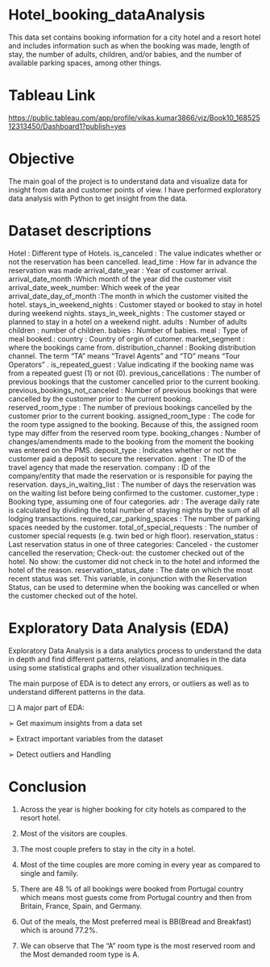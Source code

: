 # Hotel_booking_dataAnalysis
This data set contains booking information for a city hotel and a resort hotel and includes information such as when the booking was made, length of stay, the number of adults, children, and/or babies, and the number of available parking spaces, among other things.

# Tableau Link 
https://public.tableau.com/app/profile/vikas.kumar3866/viz/Book10_16852512313450/Dashboard1?publish=yes

# Objective

The main goal of the project is to understand data and visualize data for insight from data and customer points of view. I have performed exploratory data analysis with Python to get insight from the data.

# Dataset descriptions
Hotel : Different type of Hotels.
is_canceled : The value indicates whether or not the reservation has been cancelled.
lead_time : How far in advance the reservation was made
arrival_date_year : Year of customer arrival.
arrival_date_month :Which month of the year did the customer visit
arrival_date_week_number: Which week of the year
arrival_date_day_of_month :The month in which the customer visited the hotel.
stays_in_weekend_nights : Customer stayed or booked to stay in hotel during weekend nights.
stays_in_week_nights : The customer stayed or planned to stay in a hotel on a weekend night.
adults : Number of adults
children : number of children.
babies : Number of babies.
meal : Type of meal booked.:
country : Country of orgin of cutomer.
market_segment : where the bookings came from.
distribution_channel : Booking distribution channel. The term “TA” means “Travel Agents” and “TO” means “Tour Operators” .
is_repeated_guest : Value indicating if the booking name was from a repeated guest (1) or not (0).
previous_cancellations : The number of previous bookings that the customer cancelled prior to the current booking.
previous_bookings_not_canceled : Number of previous bookings that were cancelled by the customer prior to the current booking.
reserved_room_type : The number of previous bookings cancelled by the customer prior to the current booking.
assigned_room_type : The code for the room type assigned to the booking. Because of this, the assigned room type may differ from the reserved room type.
booking_changes : Number of changes/amendments made to the booking from the moment the booking was entered on the PMS.
deposit_type : Indicates whether or not the customer paid a deposit to secure the reservation.
agent : The ID of the travel agency that made the reservation.
company : ID of the company/entity that made the reservation or is responsible for paying the reservation.
days_in_waiting_list : The number of days the reservation was on the waiting list before being confirmed to the customer.
customer_type : Booking type, assuming one of four categories.
adr : The average daily rate is calculated by dividing the total number of staying nights by the sum of all lodging transactions.
required_car_parking_spaces : The number of parking spaces needed by the customer.
total_of_special_requests : The number of customer special requests (e.g. twin bed or high floor).
reservation_status : Last reservation status in one of three categories: Canceled - the customer cancelled the reservation; Check-out: the customer checked out of the hotel. No show: the customer did not check in to the hotel and informed the hotel of the reason.
reservation_status_date : The date on which the most recent status was set. This variable, in conjunction with the Reservation Status, can be used to determine when the booking was cancelled or when the customer checked out of the hotel.

# Exploratory Data Analysis (EDA)

Exploratory Data Analysis is a data analytics process to understand the data in depth and find different patterns, relations, and anomalies in the data using some statistical graphs and other visualization techniques.

The main purpose of EDA is to detect any errors, or outliers as well as to understand different patterns in the data.

❑ A major part of EDA:

➢ Get maximum insights from a data set

➢ Extract important variables from the dataset

➢ Detect outliers and Handling

# Conclusion

1. Across the year is higher booking for city hotels as compared to the resort hotel.

2. Most of the visitors are couples.

3. The most couple prefers to stay in the city in a hotel.

4. Most of the time couples are more coming in every year as compared to single and family.

5. There are 48 % of all bookings were booked from Portugal country which means most guests come from Portugal country and then from Britain, France, Spain, and Germany.

6. Out of the meals, the Most preferred meal is BB(Bread and Breakfast) which is around 77.2%.

7. We can observe that The “A” room type is the most reserved room and the Most demanded room type is A.
